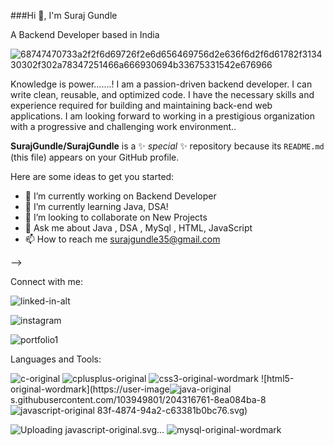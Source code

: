 ###Hi 👋, I'm Suraj Gundle

A Backend Developer based in India


![68747470733a2f2f6d69726f2e6d656469756d2e636f6d2f6d61782f313430302f302a78347251466a666930694b33675331542e676966](https://user-images.githubusercontent.com/103949801/204314442-f5213187-59c2-4f13-94ee-85753f6fd88e.gif)


Knowledge is power.......!
I am a passion-driven backend developer. I can write clean, reusable, and optimized code. I have the necessary skills and experience required for building and maintaining back-end web applications. I am looking forward to working in a prestigious organization with a progressive and challenging work environment..



**SurajGundle/SurajGundle** is a ✨ _special_ ✨ repository because its `README.md` (this file) appears on your GitHub profile.

Here are some ideas to get you started:

- 🔭  I’m currently working on Backend Developer
- 🌱 I’m currently learning Java, DSA!
- 👯 I’m looking to collaborate on New Projects
- 💬 Ask me about Java , DSA , MySql , HTML, JavaScript
- 📫 How to reach me  surajgundle35@gmail.com

-->

Connect with me:


![linked-in-alt](https://user-images.githubusercontent.com/103949801/204316515-128f7ab8-0680-4a99-96df-b2ff8bb66c50.svg)

![instagram](https://user-images.githubusercontent.com/103949801/204316533-ac701154-9b44-44bc-bac6-ae46dca9b52a.svg)

![portfolio1](https://user-images.githubusercontent.com/103949801/204316546-0d3d29b8-27ab-46c9-876d-8ca1f4d8ee24.png)


Languages and Tools:

![c-original](https://user-images.githubusercontent.com/103949801/204316643-688907eb-bd8d-429d-bb61-ea93f1981287.svg)
![cplusplus-original](https://user-images.githubusercontent.com/103949801/204316672-fda8bd8c-01b3-4207-a707-84789e816791.svg)
![css3-original-wordmark](https://user-images.githubusercontent.com/103949801/204316736-f8371a01-23e7-4fb8-83a6-91f7ff11284a.svg)
![html5-original-wordmark](https://user-image![java-original](https://user-images.githubusercontent.com/103949801/204316775-58a07802-521e-439e-8de9-394f0de7a0d4.svg)
s.githubusercontent.com/103949801/204316761-8ea084ba-8![javascript-original](https://user-images.githubusercontent.com/103949801/204316988-e1addb61-86a4-4d1a-9ade-7f81dab89707.svg)
83f-4874-94a2-c63381b0bc76.svg)

![Uploading javascript-original.svg…]()
![mysql-original-wordmark](https://user-images.githubusercontent.com/103949801/204317027-07c1d118-8596-437a-9341-41efad74c5d4.svg)


